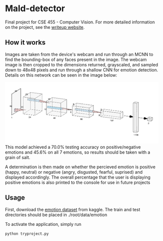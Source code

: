# Mald-detector
Final project for CSE 455 - Computer Vision. For more detailed information on the project, see the [writeup website](https://sites.google.com/view/malddetector/home#h.60qg80mkvgmn).

## How it works
Images are taken from the device's webcam and run through an MCNN to find the bounding-box of any faces present in the image. The webcam image is then cropped to the dimensions returned, grayscaled, and sampled down to 48x48 pixels and run through a shallow CNN for emotion detection. Details on this network can be seen in the image below:

![alt text](https://github.com/jspaniac/Mald-detector/blob/main/cnn.png?raw=true)
This model achieved a 70.0% testing accuracy on positive/negative emotions and 45.6% on all 7 emotions, so results should be taken with a grain of salt.

A determination is then made on whether the percieved emotion is positive (happy, neutral) or negative (angry, disgusted, fearful, suprised) and displayed accordingly. The overall percentage that the user is displaying positive emotions is also printed to the console for use in future projects

## Usage
First, download the [emotion dataset](https://www.kaggle.com/datasets/ananthu017/emotion-detection-fer) from kaggle. The train and test directories should be placed in ./root/data/emotion

To activate the application, simply run
```bash
python tryproject.py
```
